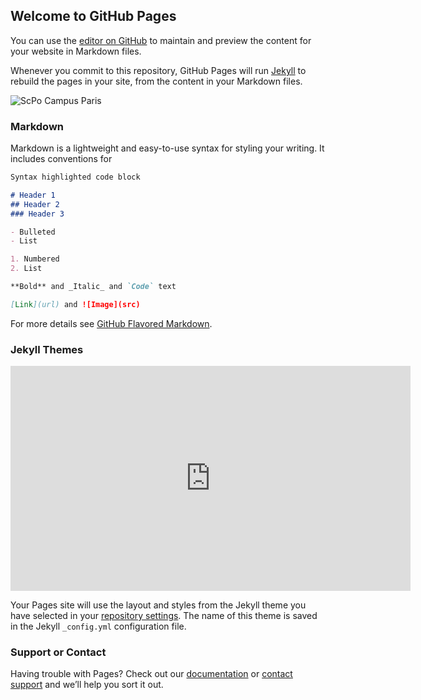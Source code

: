 ## Welcome to GitHub Pages

You can use the [editor on GitHub](https://github.com/thomastari/websitetest/edit/master/index.md) to maintain and preview the content for your website in Markdown files.

Whenever you commit to this repository, GitHub Pages will run [Jekyll](https://jekyllrb.com/) to rebuild the pages in your site, from the content in your Markdown files.

![ScPo Campus Paris](http://www.sciencespo.fr/welcome/sites/sciencespo.fr.welcome/files/05.png?1429261304)

### Markdown

Markdown is a lightweight and easy-to-use syntax for styling your writing. It includes conventions for

```markdown
Syntax highlighted code block

# Header 1
## Header 2
### Header 3

- Bulleted
- List

1. Numbered
2. List

**Bold** and _Italic_ and `Code` text

[Link](url) and ![Image](src)
```
For more details see [GitHub Flavored Markdown](https://guides.github.com/features/mastering-markdown/).

### Jekyll Themes

<iframe width="640" height="360" src="https://www.youtube.com/embed/dbbtmskCRUY" frameborder="0" allowfullscreen></iframe>

Your Pages site will use the layout and styles from the Jekyll theme you have selected in your [repository settings](https://github.com/thomastari/websitetest/settings). The name of this theme is saved in the Jekyll `_config.yml` configuration file.

### Support or Contact

Having trouble with Pages? Check out our [documentation](https://help.github.com/categories/github-pages-basics/) or [contact support](https://github.com/contact) and we’ll help you sort it out.

